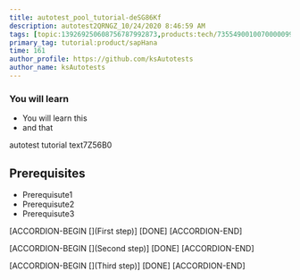 ```yaml
---
title: autotest_pool_tutorial-deSG86Kf
description: autotest2QRNGZ_10/24/2020 8:46:59 AM
tags: [topic:139269250608756787992873,products:tech/73554900100700000996,tutorial:experience/advanced]
primary_tag: tutorial:product/sapHana
time: 161
author_profile: https://github.com/ksAutotests
author_name: ksAutotests
---
```

### You will learn
- You will learn this
- and that

autotest tutorial text7Z56B0

## Prerequisites
- Prerequisute1
- Prerequisute2
- Prerequisute3

[ACCORDION-BEGIN [](First step)]
[DONE]
[ACCORDION-END]

[ACCORDION-BEGIN [](Second step)]
[DONE]
[ACCORDION-END]

[ACCORDION-BEGIN [](Third step)]
[DONE]
[ACCORDION-END]

